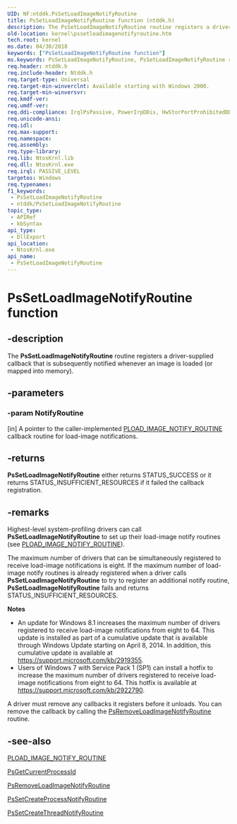 ```yaml
---
UID: NF:ntddk.PsSetLoadImageNotifyRoutine
title: PsSetLoadImageNotifyRoutine function (ntddk.h)
description: The PsSetLoadImageNotifyRoutine routine registers a driver-supplied callback that is subsequently notified whenever an image is loaded (or mapped into memory).
old-location: kernel\pssetloadimagenotifyroutine.htm
tech.root: kernel
ms.date: 04/30/2018
keywords: ["PsSetLoadImageNotifyRoutine function"]
ms.keywords: PsSetLoadImageNotifyRoutine, PsSetLoadImageNotifyRoutine routine [Kernel-Mode Driver Architecture], k108_287b9d79-8b77-40b6-8fe7-21ac3551e437.xml, kernel.pssetloadimagenotifyroutine, ntddk/PsSetLoadImageNotifyRoutine
req.header: ntddk.h
req.include-header: Ntddk.h
req.target-type: Universal
req.target-min-winverclnt: Available starting with Windows 2000.
req.target-min-winversvr: 
req.kmdf-ver: 
req.umdf-ver: 
req.ddi-compliance: IrqlPsPassive, PowerIrpDDis, HwStorPortProhibitedDDIs
req.unicode-ansi: 
req.idl: 
req.max-support: 
req.namespace: 
req.assembly: 
req.type-library: 
req.lib: NtosKrnl.lib
req.dll: NtosKrnl.exe
req.irql: PASSIVE_LEVEL
targetos: Windows
req.typenames: 
f1_keywords:
 - PsSetLoadImageNotifyRoutine
 - ntddk/PsSetLoadImageNotifyRoutine
topic_type:
 - APIRef
 - kbSyntax
api_type:
 - DllExport
api_location:
 - NtosKrnl.exe
api_name:
 - PsSetLoadImageNotifyRoutine
---
```


# PsSetLoadImageNotifyRoutine function


## -description

The <b>PsSetLoadImageNotifyRoutine</b> routine registers a driver-supplied callback that is subsequently notified whenever an image is loaded (or mapped into memory).

## -parameters

### -param NotifyRoutine 

[in]
A pointer to the caller-implemented <a href="/windows-hardware/drivers/ddi/ntddk/nc-ntddk-pload_image_notify_routine">PLOAD_IMAGE_NOTIFY_ROUTINE</a> callback routine for load-image notifications.

## -returns

<b>PsSetLoadImageNotifyRoutine</b> either returns STATUS_SUCCESS or it returns STATUS_INSUFFICIENT_RESOURCES if it failed the callback registration.

## -remarks

Highest-level system-profiling drivers can call <b>PsSetLoadImageNotifyRoutine</b> to set up their load-image notify routines (see <a href="/windows-hardware/drivers/ddi/ntddk/nc-ntddk-pload_image_notify_routine">PLOAD_IMAGE_NOTIFY_ROUTINE</a>).

The maximum number of drivers that can be simultaneously registered to receive load-image notifications is eight. If the maximum number of load-image notify routines is already registered when a driver calls <b>PsSetLoadImageNotifyRoutine</b> to try to register an additional notify routine, <b>PsSetLoadImageNotifyRoutine</b> fails and returns STATUS_INSUFFICIENT_RESOURCES.

<b>Notes</b>

<ul>
<li>An update for Windows 8.1 increases the maximum number of drivers registered to receive load-image notifications from eight to 64. This update is installed as part of a cumulative update that is available through Windows Update starting on April 8, 2014. In addition, this cumulative update is available at <a href="https://support.microsoft.com/help/2919355/windows-rt-8-1-windows-8-1-and-windows-server-2012-r2-update-april-201">https://support.microsoft.com/kb/2919355</a>.</li>
<li>Users of Windows 7 with Service Pack 1 (SP1) can install a hotfix to increase the maximum number of drivers registered to receive load-image notifications from eight to 64. This hotfix is available at <a href="https://support.microsoft.com/help/2922790/some-software-products-function-incorrectly-in-windows">https://support.microsoft.com/kb/2922790</a>.</li>
</ul>
A driver must remove any callbacks it registers before it unloads. You can remove the callback by calling the <a href="/windows-hardware/drivers/ddi/ntddk/nf-ntddk-psremoveloadimagenotifyroutine">PsRemoveLoadImageNotifyRoutine</a> routine.

## -see-also

<a href="/windows-hardware/drivers/ddi/ntddk/nc-ntddk-pload_image_notify_routine">PLOAD_IMAGE_NOTIFY_ROUTINE</a>



<a href="/windows-hardware/drivers/ddi/ntddk/nf-ntddk-psgetcurrentprocessid">PsGetCurrentProcessId</a>



<a href="/windows-hardware/drivers/ddi/ntddk/nf-ntddk-psremoveloadimagenotifyroutine">PsRemoveLoadImageNotifyRoutine</a>



<a href="/windows-hardware/drivers/ddi/ntddk/nf-ntddk-pssetcreateprocessnotifyroutine">PsSetCreateProcessNotifyRoutine</a>



<a href="/windows-hardware/drivers/ddi/ntddk/nf-ntddk-pssetcreatethreadnotifyroutine">PsSetCreateThreadNotifyRoutine</a>
